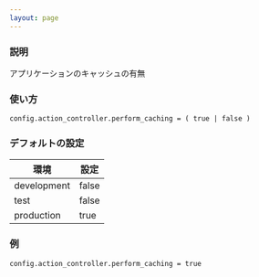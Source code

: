 ```yaml
---
layout: page
---
```

### 説明
アプリケーションのキャッシュの有無

### 使い方
    config.action_controller.perform_caching = ( true | false )

### デフォルトの設定

環境          | 設定
----------- | -----
development | false
test        | false
production  | true

### 例
    config.action_controller.perform_caching = true